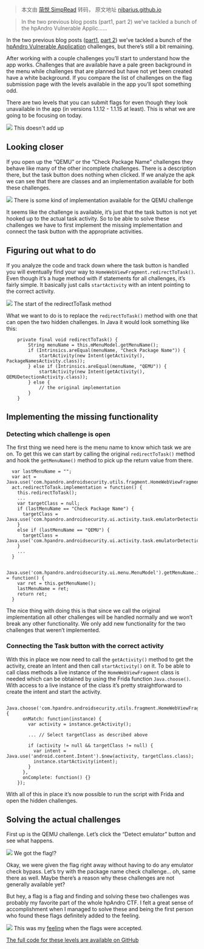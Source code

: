 > 本文由 [简悦 SimpRead](http://ksria.com/simpread/) 转码， 原文地址 [nibarius.github.io](https://nibarius.github.io/learning-frida/2021/08/29/hpandro-hidden-levels)

> In the two previous blog posts (part1, part 2) we’ve tackled a bunch of the hpAndro Vulnerable Applic......

In the two previous blog posts ([part1](https://nibarius.github.io/learning-frida/2021/08/26/hpandro-part1), [part 2](https://nibarius.github.io/learning-frida/2021/08/28/hpandro-part2)) we’ve tackled a bunch of the [hpAndro Vulnerable Application](http://ctf.hpandro.raviramesh.info/) challenges, but there’s still a bit remaining.

After working with a couple challenges you’ll start to understand how the app works. Challenges that are available have a pale green background in the menu while challenges that are planned but have not yet been created have a white background. If you compare the list of challenges on the flag submission page with the levels available in the app you’ll spot something odd.

There are two levels that you can submit flags for even though they look unavailable in the app (in versions 1.1.12 - 1.1.15 at least). This is what we are going to be focusing on today.

![](https://nibarius.github.io/learning-frida/assets/hpandro/hidden_levels.png) This doesn't add up

Looking closer
--------------

If you open up the “QEMU” or the “Check Package Name” challenges they behave like many of the other incomplete challenges. There is a description there, but the task button does nothing when clicked. If we analyze the apk we can see that there are classes and an implementation available for both these challenges.

![](https://nibarius.github.io/learning-frida/assets/hpandro/qemu_code.png) There is some kind of implementation available for the QEMU challenge

It seems like the challenge is available, it’s just that the task button is not yet hooked up to the actual task activity. So to be able to solve these challenges we have to first implement the missing implementation and connect the task button with the appropriate activities.

Figuring out what to do
-----------------------

If you analyze the code and track down where the task button is handled you will eventually find your way to `HomeWebViewFragment.redirectToTask()`. Even though it’s a huge method with if statements for all challenges, it’s fairly simple. It basically just calls `startActivity` with an intent pointing to the correct activity.

![](https://nibarius.github.io/learning-frida/assets/hpandro/redirect_to_task.png) The start of the redirectToTask method

What we want to do is to replace the `redirectToTask()` method with one that can open the two hidden challenges. In Java it would look something like this:

```
    private final void redirectToTask() {
        String menuName = this.mMenuModel.getMenuName();
        if (Intrinsics.areEqual(menuName, "Check Package Name")) {
            startActivity(new Intent(getActivity(), PackageNamesActivity.class));
        } else if (Intrinsics.areEqual(menuName, "QEMU")) {
            startActivity(new Intent(getActivity(), QEMUDetectionActivity.class));
        } else {
            // the original implementation
        }
    }

```

Implementing the missing functionality
--------------------------------------

### Detecting which challenge is open

The first thing we need here is the menu name to know which task we are on. To get this we can start by calling the original `redirectToTask()` method and hook the `getMenuName()` method to pick up the return value from there.

```
  var lastMenuName = "";
  var act = Java.use('com.hpandro.androidsecurity.utils.fragment.HomeWebViewFragment');
  act.redirectToTask.implementation = function() {
    this.redirectToTask();
    ...
    var targetClass = null;
    if (lastMenuName == "Check Package Name") {
      targetClass = Java.use('com.hpandro.androidsecurity.ui.activity.task.emulatorDetection.PackageNamesActivity');
    }
    else if (lastMenuName == "QEMU") {
      targetClass = Java.use('com.hpandro.androidsecurity.ui.activity.task.emulatorDetection.QEMUDetectionActivity');
    }
    ...
  }
  
  Java.use('com.hpandro.androidsecurity.ui.menu.MenuModel').getMenuName.implementation = function() {
    var ret = this.getMenuName();  
    lastMenuName = ret;
    return ret;
  }

```

The nice thing with doing this is that since we call the original implementation all other challenges will be handled normally and we won’t break any other functionality. We only add new functionality for the two challenges that weren’t implemented.

### Connecting the Task button with the correct activity

With this in place we now need to call the `getActivity()` method to get the activity, create an Intent and then call `startActivity()` on it. To be able to call class methods a live instance of the `HomeWebViewFragment` class is needed which can be obtained by using the Frida function `Java.choose()`. With access to a live instance of the class it’s pretty straightforward to create the intent and start the activity.

```
    Java.choose('com.hpandro.androidsecurity.utils.fragment.HomeWebViewFragment', {
      onMatch: function(instance) {
        var activity = instance.getActivity();
        
        ... // Select targetClass as described above
        
        if (activity != null && targetClass != null) {
          var intent = Java.use('android.content.Intent').$new(activity, targetClass.class);
          instance.startActivity(intent);
        }
      },
      onComplete: function() {}
    });

```

With all of this in place it’s now possible to run the script with Frida and open the hidden challenges.

Solving the actual challenges
-----------------------------

First up is the QEMU challenge. Let’s click the “Detect emulator” button and see what happens.

![](https://nibarius.github.io/learning-frida/assets/hpandro/qemu_flag.png) We got the flag!?

Okay, we were given the flag right away without having to do any emulator check bypass. Let’s try with the package name check challenge… oh, same there as well. Maybe there’s a reason why these challenges are not generally available yet?

But hey, a flag is a flag and finding and solving these two challenges was probably my favorite part of the whole hpAndro CTF. I felt a great sense of accomplishment when I managed to solve these and being the first person who found these flags definitely added to the feeling.

![](https://nibarius.github.io/learning-frida/assets/hpandro/meme.png) This was my [feeling](https://twitter.com/NiklasBarsk/status/1415755131887497217) when the flags were accepted.

[The full code for these levels are available on GitHub](https://github.com/nibarius/learning-frida/blob/master/src/hpandro/emulator.js)